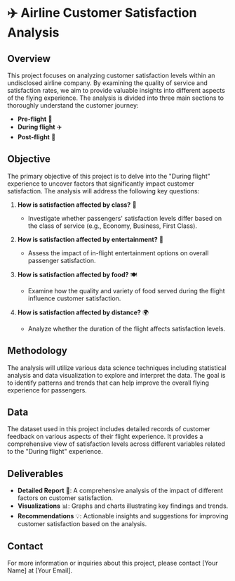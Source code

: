 # ✈️ Airline Customer Satisfaction Analysis

## Overview

This project focuses on analyzing customer satisfaction levels within an undisclosed airline company. By examining the quality of service and satisfaction rates, we aim to provide valuable insights into different aspects of the flying experience. The analysis is divided into three main sections to thoroughly understand the customer journey:

- **Pre-flight** 🛫
- **During flight** ✈️
- **Post-flight** 🛬

## Objective

The primary objective of this project is to delve into the "During flight" experience to uncover factors that significantly impact customer satisfaction. The analysis will address the following key questions:

1. **How is satisfaction affected by class?** 🎫
   - Investigate whether passengers' satisfaction levels differ based on the class of service (e.g., Economy, Business, First Class).

2. **How is satisfaction affected by entertainment?** 🎥
   - Assess the impact of in-flight entertainment options on overall passenger satisfaction.

3. **How is satisfaction affected by food?** 🍽️
   - Examine how the quality and variety of food served during the flight influence customer satisfaction.

4. **How is satisfaction affected by distance?** 🌍
   - Analyze whether the duration of the flight affects satisfaction levels.

## Methodology

The analysis will utilize various data science techniques including statistical analysis and data visualization to explore and interpret the data. The goal is to identify patterns and trends that can help improve the overall flying experience for passengers.

## Data

The dataset used in this project includes detailed records of customer feedback on various aspects of their flight experience. It provides a comprehensive view of satisfaction levels across different variables related to the "During flight" experience.

## Deliverables

- **Detailed Report** 📄: A comprehensive analysis of the impact of different factors on customer satisfaction.
- **Visualizations** 📊: Graphs and charts illustrating key findings and trends.
- **Recommendations** 💡: Actionable insights and suggestions for improving customer satisfaction based on the analysis.

## Contact

For more information or inquiries about this project, please contact [Your Name] at [Your Email].
